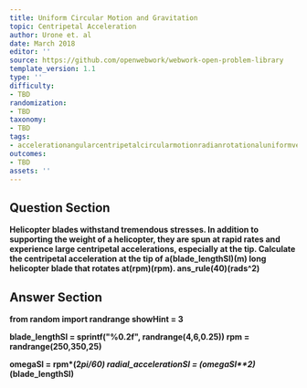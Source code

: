 ```yaml
---
title: Uniform Circular Motion and Gravitation
topic: Centripetal Acceleration
author: Urone et. al
date: March 2018
editor: ''
source: https://github.com/openwebwork/webwork-open-problem-library
template_version: 1.1
type: ''
difficulty:
- TBD
randomization:
- TBD
taxonomy:
- TBD
tags:
- accelerationangularcentripetalcircularmotionradianrotationaluniformvelocity
outcomes:
- TBD
assets: ''
---
```


## Question Section 

<b>
Helicopter blades withstand tremendous stresses. In addition to supporting the weight of a helicopter, they are spun at rapid rates and experience large centripetal accelerations, especially at the tip. Calculate the centripetal acceleration at the tip of a(blade_lengthSI)(m) long helicopter blade that rotates at(rpm)(rpm). 
ans_rule(40)(rads^2)



## Answer Section

from random import randrange
showHint = 3

blade_lengthSI = sprintf("%0.2f", randrange(4,6,0.25))
rpm = randrange(250,350,25)

omegaSI = rpm*(2*pi/60)
radial_accelerationSI = (omegaSI**2)*(blade_lengthSI)
